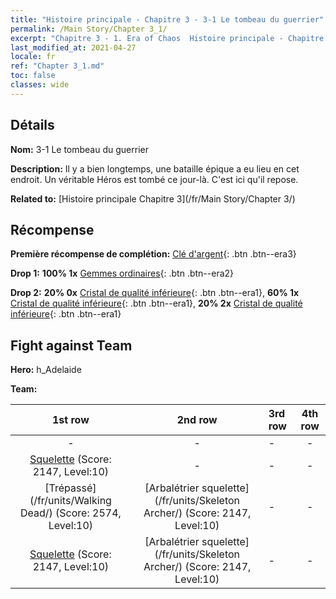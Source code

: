 ```yaml
---
title: "Histoire principale - Chapitre 3 - 3-1 Le tombeau du guerrier"
permalink: /Main Story/Chapter 3_1/
excerpt: "Chapitre 3 - 1. Era of Chaos  Histoire principale - Chapitre 3_1. 3-1 Le tombeau du guerrier"
last_modified_at: 2021-04-27
locale: fr
ref: "Chapter 3_1.md"
toc: false
classes: wide
---
```


## Détails

 **Nom:** 3-1 Le tombeau du guerrier

 **Description:** Il y a bien longtemps, une bataille épique a eu lieu en cet endroit. Un véritable Héros est tombé ce jour-là. C'est ici qu'il repose.

 **Related to:** [Histoire principale Chapitre 3](/fr/Main Story/Chapter 3/)

## Récompense

 **Première récompense de complétion:** [Clé d'argent](/ItemsFR/con_693/){: .btn .btn--era3}

 **Drop 1:** **100% 1x** [Gemmes ordinaires](/ItemsFR/mat_10/){: .btn .btn--era2}

 **Drop 2:** **20% 0x** [Cristal de qualité inférieure](/ItemsFR/mat_5/){: .btn .btn--era1}, **60% 1x** [Cristal de qualité inférieure](/ItemsFR/mat_5/){: .btn .btn--era1}, **20% 2x** [Cristal de qualité inférieure](/ItemsFR/mat_5/){: .btn .btn--era1}


## Fight against Team
 **Hero:** h_Adelaide

 **Team:**


  | 1st row | 2nd row | 3rd row | 4th row |
  |:----:|:----:|:----|:----:|
  | - | - | - | - |
  | [Squelette](/fr/units/Skeleton/) (Score: 2147, Level:10)  | - | - | - |
  | [Trépassé](/fr/units/Walking Dead/) (Score: 2574, Level:10)  | [Arbalétrier squelette](/fr/units/Skeleton Archer/) (Score: 2147, Level:10)  | - | - |
  | [Squelette](/fr/units/Skeleton/) (Score: 2147, Level:10)  | [Arbalétrier squelette](/fr/units/Skeleton Archer/) (Score: 2147, Level:10)  | - | - |


